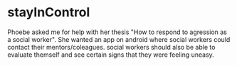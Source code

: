 # stayInControl
Phoebe asked me for help with her thesis "How to respond to agression as a social worker". She wanted an app on android where social workers could contact their mentors/coleagues. social workers should also be able to evaluate themself and see certain signs that they were feeling uneasy.
